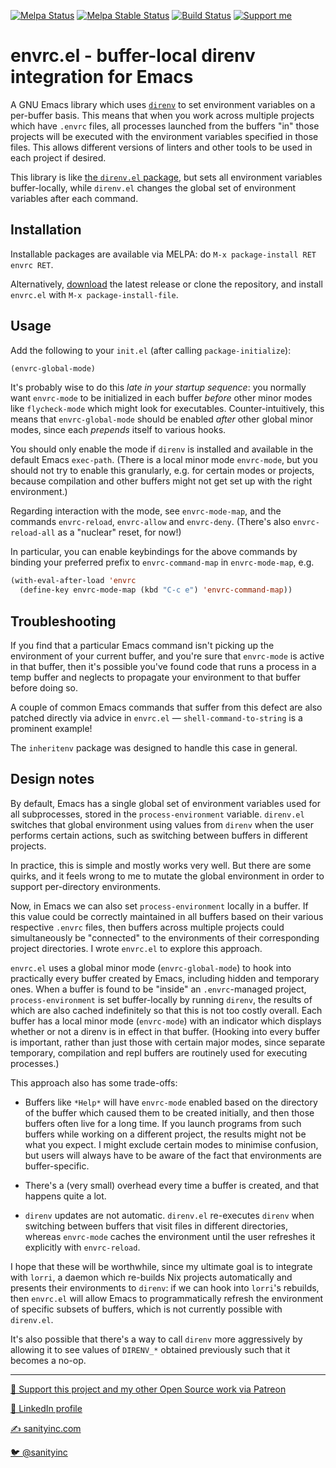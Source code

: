 [![Melpa Status](http://melpa.org/packages/envrc-badge.svg)](https://melpa.org/#/envrc)
[![Melpa Stable Status](http://stable.melpa.org/packages/envrc-badge.svg)](http://stable.melpa.org/#/envrc)
[![Build Status](https://github.com/purcell/envrc/workflows/CI/badge.svg)](https://github.com/purcell/envrc/actions)
<a href="https://www.patreon.com/sanityinc"><img alt="Support me" src="https://img.shields.io/badge/Support%20Me-%F0%9F%92%97-ff69b4.svg"></a>

# envrc.el - buffer-local direnv integration for Emacs

A GNU Emacs library which uses [`direnv`](https://direnv.net/) to set
environment variables on a per-buffer basis. This means that when you
work across multiple projects which have `.envrc` files, all processes
launched from the buffers "in" those projects will be executed with
the environment variables specified in those files. This allows
different versions of linters and other tools to be used in each
project if desired.

This library is like [the `direnv.el`
package](https://github.com/wbolster/emacs-direnv), but sets all
environment variables buffer-locally, while `direnv.el` changes
the global set of environment variables after each command.

## Installation

Installable packages are available via MELPA: do
`M-x package-install RET envrc RET`.

Alternatively, [download][]
the latest release or clone the repository, and install
`envrc.el` with `M-x package-install-file`.

## Usage

Add the following to your `init.el` (after calling `package-initialize`):

```el
(envrc-global-mode)
```

It's probably wise to do this *late in your startup sequence*: you
normally want `envrc-mode` to be initialized in each buffer *before*
other minor modes like `flycheck-mode` which might look for
executables. Counter-intuitively, this means that `envrc-global-mode`
should be enabled *after* other global minor modes, since each
_prepends_ itself to various hooks.

You should only enable the mode if `direnv` is installed and available
in the default Emacs `exec-path`. (There is a local minor mode
`envrc-mode`, but you should not try to enable this granularly,
e.g. for certain modes or projects, because compilation and other
buffers might not get set up with the right environment.)

Regarding interaction with the mode, see `envrc-mode-map`, and the
commands `envrc-reload`, `envrc-allow` and `envrc-deny`. (There's also
`envrc-reload-all` as a "nuclear" reset, for now!)

In particular, you can enable keybindings for the above commands by
binding your preferred prefix to `envrc-command-map` in
`envrc-mode-map`, e.g.

```el
(with-eval-after-load 'envrc
  (define-key envrc-mode-map (kbd "C-c e") 'envrc-command-map))
```

## Troubleshooting

If you find that a particular Emacs command isn't picking up the
environment of your current buffer, and you're sure that `envrc-mode`
is active in that buffer, then it's possible you've found code that
runs a process in a temp buffer and neglects to propagate your
environment to that buffer before doing so.

A couple of common Emacs commands that suffer from this defect are also
patched directly via advice in `envrc.el` — `shell-command-to-string`
is a prominent example!

The `inheritenv` package was designed to handle this case in general.

## Design notes

By default, Emacs has a single global set of environment variables
used for all subprocesses, stored in the `process-environment`
variable. `direnv.el` switches that global environment using values
from `direnv` when the user performs certain actions, such as
switching between buffers in different projects.

In practice, this is simple and mostly works very well. But there are
some quirks, and it feels wrong to me to mutate the global environment
in order to support per-directory environments.

Now, in Emacs we can also set `process-environment` locally in a
buffer. If this value could be correctly maintained in all buffers
based on their various respective `.envrc` files, then buffers across
multiple projects could simultaneously be "connected" to the
environments of their corresponding project directories. I wrote
`envrc.el` to explore this approach.

`envrc.el` uses a global minor mode (`envrc-global-mode`) to hook into
practically every buffer created by Emacs, including hidden and
temporary ones. When a buffer is found to be "inside" an
`.envrc`-managed project, `process-environment` is set buffer-locally
by running `direnv`, the results of which are also cached indefinitely
so that this is not too costly overall. Each buffer has a local minor
mode (`envrc-mode`) with an indicator which displays whether or not a
direnv is in effect in that buffer. (Hooking into every buffer is
important, rather than just those with certain major modes, since
separate temporary, compilation and repl buffers are routinely used
for executing processes.)

This approach also has some trade-offs:

* Buffers like `*Help*` will have `envrc-mode` enabled based on the
  directory of the buffer which caused them to be created initially,
  and then those buffers often live for a long time. If you launch
  programs from such buffers while working on a different project, the
  results might not be what you expect. I might exclude certain modes
  to minimise confusion, but users will always have to be aware of the
  fact that environments are buffer-specific.

* There's a (very small) overhead every time a buffer is created, and
  that happens quite a lot.

* `direnv` updates are not automatic. `direnv.el` re-executes `direnv`
  when switching between buffers that visit files in different
  directories, whereas `envrc-mode` caches the environment until the
  user refreshes it explicitly with `envrc-reload`.

I hope that these will be worthwhile, since my ultimate goal is to
integrate with `lorri`, a daemon which re-builds Nix projects
automatically and presents their environments to `direnv`: if we can
hook into `lorri`'s rebuilds, then `envrc.el` will allow Emacs to
programmatically refresh the environment of specific subsets of
buffers, which is not currently possible with `direnv.el`.

It's also possible that there's a way to call `direnv` more
aggressively by allowing it to see values of `DIRENV_*` obtained
previously such that it becomes a no-op.



[download]: https://github.com/purcell/envrc/tags


<hr>


[💝 Support this project and my other Open Source work via Patreon](https://www.patreon.com/sanityinc)

[💼 LinkedIn profile](https://uk.linkedin.com/in/stevepurcell)

[✍ sanityinc.com](http://www.sanityinc.com/)

[🐦 @sanityinc](https://twitter.com/sanityinc)
